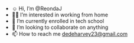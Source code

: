 - ☺️ Hi, I’m @ReondaJ
- 👍🏽 I’m interested in working from home
- 🌱 I’m currently enrolled in tech school 
- 👥 I’m looking to collaborate on anything 
- 📫 How to reach me  dedeharvey23@gmail.com

<!---
ReondaJ/ReondaJ is a ✨ special ✨ repository because its `README.md` (this file) appears on your GitHub profile.
You can click the Preview link to take a look at your changes.
--->

